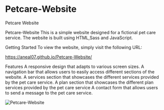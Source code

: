 # Petcare-Website
Petcare Website


Petcare-Website
This is a simple website designed for a fictional pet care service. The website is built using HTML,Sass and JavaScript.

Getting Started
To view the website, simply visit the following URL:

https://aneal07.github.io/Petcare-Website/

Features
A responsive design that adapts to various screen sizes.
A navigation bar that allows users to easily access different sections of the website.
A services section that showcases the different services provided by the pet care service.
A plan section that showcases the different plan services provided by the pet care service
A contact form that allows users to send a message to the pet care service.

![Petcare-Website](./images/petcare-website.jpg)


